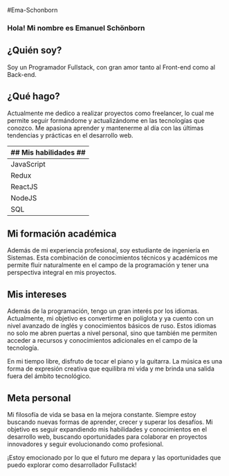 #Ema-Schonborn

### Hola! Mi nombre es Emanuel Schönborn ###
## ¿Quién soy? ##
Soy un Programador Fullstack, con gran amor tanto al Front-end como al Back-end.

## ¿Qué hago? ##
Actualmente me dedico a realizar proyectos como freelancer, lo cual me permite seguir formándome y actualizándome en las tecnologías que conozco. Me apasiona aprender y mantenerme al día con las últimas tendencias y prácticas en el desarrollo web.

|## Mis habilidades ##|
|---------------------|
|JavaScript|
|Redux|
|ReactJS|
|NodeJS|
|SQL|

## Mi formación académica ##
Además de mi experiencia profesional, soy estudiante de ingeniería en Sistemas. Esta combinación de conocimientos técnicos y académicos me permite fluir naturalmente en el campo de la programación y tener una perspectiva integral en mis proyectos.

## Mis intereses ##
Además de la programación, tengo un gran interés por los idiomas. Actualmente, mi objetivo es convertirme en políglota y ya cuento con un nivel avanzado de inglés y conocimientos básicos de ruso. Estos idiomas no solo me abren puertas a nivel personal, sino que también me permiten acceder a recursos y conocimientos adicionales en el campo de la tecnología.

En mi tiempo libre, disfruto de tocar el piano y la guitarra. La música es una forma de expresión creativa que equilibra mi vida y me brinda una salida fuera del ámbito tecnológico.

## Meta personal ##
Mi filosofía de vida se basa en la mejora constante. Siempre estoy buscando nuevas formas de aprender, crecer y superar los desafíos. Mi objetivo es seguir expandiendo mis habilidades y conocimientos en el desarrollo web, buscando oportunidades para colaborar en proyectos innovadores y seguir evolucionando como profesional.

¡Estoy emocionado por lo que el futuro me depara y las oportunidades que puedo explorar como desarrollador Fullstack!
